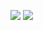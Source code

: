 ![](https://github.com/vkeq/github-stats/blob/master/generated/overview.svg)
![](https://github.com/vkeq/github-stats/blob/master/generated/languages.svg)
